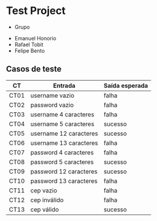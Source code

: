 # Test Project

* Grupo
- Emanuel Honorio
- Rafael Tobit
- Felipe Bento

## Casos de teste

| CT   | Entrada                | Saída esperada |
|------|------------------------|----------------|
| CT01 | username vazio         | falha          |
| CT02 | password vazio         | falha          |
| CT03 | username 4 caracteres  | falha          |
| CT04 | username 5 caracteres  | sucesso        |
| CT05 | username 12 caracteres | sucesso        |
| CT06 | username 13 caracteres | falha          |
| CT07 | password 4 caracteres  | falha          |
| CT08 | password 5 caracteres  | sucesso        |
| CT09 | password 12 caracteres | sucesso        |
| CT10 | password 13 caracteres | falha          |
| CT11 | cep vazio              | falha          |
| CT12 | cep inválido           | falha          |
| CT13 | cep válido             | sucesso        |
